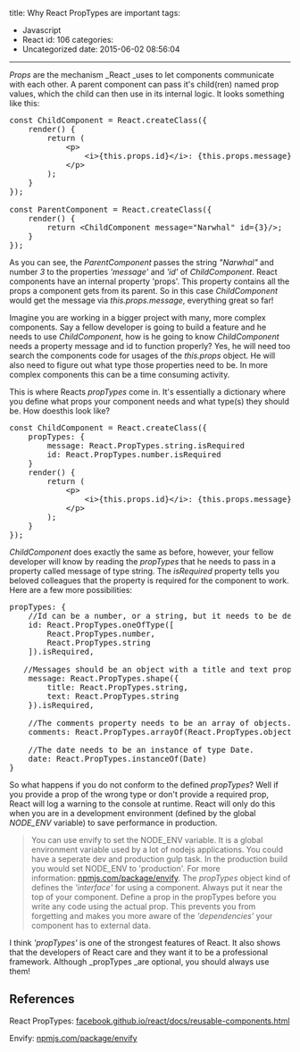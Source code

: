 title: Why React PropTypes are important
tags:
  - Javascript
  - React
id: 106
categories:
  - Uncategorized
date: 2015-06-02 08:56:04
---

_Props_ are the mechanism _React _uses to let components communicate with each other. A parent component can pass it's child(ren) named prop values, which the child can then use in its internal logic. <!-- more --> It looks something like this:
<pre class="lang:js decode:true">const ChildComponent = React.createClass({
    render() {
        return (
            &lt;p&gt;
                &lt;i&gt;{this.props.id}&lt;/i&gt;: {this.props.message}
            &lt;/p&gt;
        );
    }
});

const ParentComponent = React.createClass({
    render() {
        return &lt;ChildComponent message="Narwhal" id={3}/&gt;;
    }
});</pre>
As you can see, the _ParentComponent_ passes the string _"Narwhal"_ and number _3_ to the properties _'message'_ and _'id'_ of _ChildComponent_. React components have an internal property 'props'. This property contains all the props a component gets from its parent. So in this case _ChildComponent_ would get the message via _this.props.message_, everything great so far!

Imagine you are working in a bigger project with many, more complex components. Say a fellow developer is going to build a feature and he needs to use _ChildComponent_, how is he going to know _ChildComponent_ needs a property message and id to function properly? Yes, he will need too search the components code for usages of the _this.props_ object. He will also need to figure out what type those properties need to be. In more complex components this can be a time consuming activity.

This is where Reacts _propTypes_ come in. It's essentially a dictionary where you define what props your component needs and what type(s) they should be. How doesthis look like?
<pre class="lang:default decode:true ">const ChildComponent = React.createClass({
    propTypes: {
        message: React.PropTypes.string.isRequired
        id: React.PropTypes.number.isRequired
    }
    render() {
        return (
            &lt;p&gt;
                &lt;i&gt;{this.props.id}&lt;/i&gt;: {this.props.message}
            &lt;/p&gt;
        );
    }
});</pre>
_ChildComponent_ does exactly the same as before, however, your fellow developer will know by reading the _propTypes_ that he needs to pass in a property called message of type string. The _isRequired_ property tells you beloved colleagues that the property is required for the component to work. Here are a few more possibilities:
<pre class="lang:default decode:true ">propTypes: {
    //Id can be a number, or a string, but it needs to be defined!
    id: React.PropTypes.oneOfType([
        React.PropTypes.number,
        React.PropTypes.string
    ]).isRequired,

   //Messages should be an object with a title and text property of type string
    message: React.PropTypes.shape({  
        title: React.PropTypes.string,
        text: React.PropTypes.string
    }).isRequired,

    //The comments property needs to be an array of objects.
    comments: React.PropTypes.arrayOf(React.PropTypes.object),

    //The date needs to be an instance of type Date.
    date: React.PropTypes.instanceOf(Date)
}</pre>
So what happens if you do not conform to the defined _propTypes_? Well if you provide a prop of the wrong type or don't provide a required prop, React will log a warning to the console at runtime. React will only do this when you are in a development environment (defined by the global _NODE_ENV_ variable) to save performance in production.
> You can use envify to set the NODE_ENV variable. It is a global environment variable used by a lot of nodejs applications. You could have a seperate dev and production gulp task. In the production build you would set NODE_ENV to 'production'. For more information: [npmjs.com/package/envify](https://www.npmjs.com/package/envify).
The _propTypes_ object kind of defines the _'interface'_ for using a component. Always put it near the top of your component. Define a prop in the propTypes before you write any code using the actual prop. This prevents you from forgetting and makes you more aware of the _'dependencies'_ your component has to external data.

I think _'propTypes'_ is one of the strongest features of React. It also shows that the developers of React care and they want it to be a professional framework. Although _propTypes _are optional, you should always use them!

## References

React PropTypes: [facebook.github.io/react/docs/reusable-components.html](https://facebook.github.io/react/docs/reusable-components.html)

Envify: [npmjs.com/package/envify](https://www.npmjs.com/package/envify)
